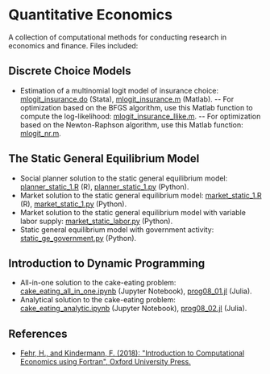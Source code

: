 # Quantitative Economics
A collection of computational methods for conducting research in economics and finance. Files included:

## Discrete Choice Models
- Estimation of a multinomial logit model of insurance choice: [mlogit_insurance.do](https://github.com/manuelmontesinos/quant_econ/blob/main/discrete_choice/multinomial_logit/mlogit_insurance.do) (Stata), [mlogit_insurance.m](https://github.com/manuelmontesinos/quant_econ/blob/main/discrete_choice/multinomial_logit/mlogit_insurance.m) (Matlab).
-- For optimization based on the BFGS algorithm, use this Matlab function to compute the log-likelihood: [mlogit_insurance_llike.m](https://github.com/manuelmontesinos/quant_econ/blob/main/discrete_choice/multinomial_logit/mlogit_insurance_llike.m).
-- For optimization based on the Newton-Raphson algorithm, use this Matlab function: [mlogit_nr.m](https://github.com/manuelmontesinos/quant_econ/blob/main/discrete_choice/multinomial_logit/mlogit_nr.m).

## The Static General Equilibrium Model
- Social planner solution to the static general equilibrium model: [planner_static_1.R](https://github.com/montesinosmv/quant_econ/blob/master/static_ge_model/planner_static_1.R) (R), [planner_static_1.py](https://github.com/manuelmontesinos/quant_econ/blob/main/static_ge_model/planner_static_1.py) (Python).
- Market solution to the static general equilibrium model: [market_static_1.R](https://github.com/montesinosmv/quant_econ/blob/master/static_ge_model/market_static_1.R) (R), [market_static_1.py](https://github.com/manuelmontesinos/quant_econ/blob/main/static_ge_model/market_static_1.py) (Python).
- Market solution to the static general equilibrium model with variable labor supply: [market_static_labor.py](https://github.com/manuelmontesinos/quant_econ/blob/main/static_ge_model/market_static_labor.py) (Python).
- Static general equilibrium model with government activity: [static_ge_government.py](https://github.com/manuelmontesinos/quant_econ/blob/main/static_ge_model/static_ge_government.py) (Python).

## Introduction to Dynamic Programming
- All-in-one solution to the cake-eating problem: [cake_eating_all_in_one.ipynb](https://github.com/manuelmontesinos/quant_econ/blob/master/intro_dynamic_programming/cake_eating_all_in_one.ipynb) (Jupyter Notebook), [prog08_01.jl](https://github.com/montesinosmv/quant_econ/blob/master/intro_dynamic_programming/prog08_01.jl) (Julia).
- Analytical solution to the cake-eating problem: [cake_eating_analytic.ipynb](https://github.com/manuelmontesinos/quant_econ/blob/master/intro_dynamic_programming/cake_eating_analytic.ipynb) (Jupyter Notebook), [prog08_02.jl](https://github.com/montesinosmv/quant_econ/blob/master/intro_dynamic_programming/prog08_02.jl) (Julia).

## References
- [Fehr, H., and Kindermann, F. (2018): "Introduction to Computational Economics using Fortran", Oxford University Press.](https://www.ce-fortran.com/)
